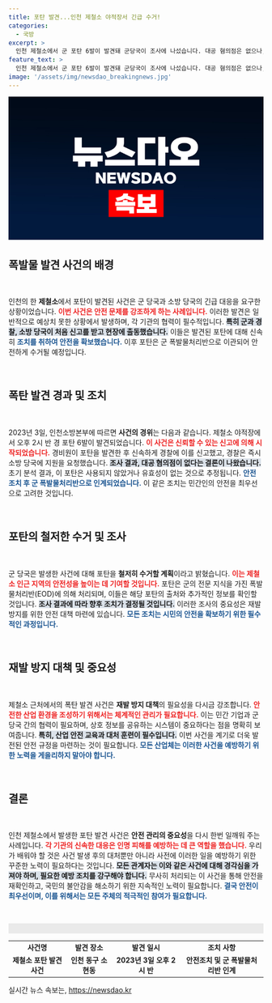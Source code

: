 ```yaml
---
title: 포탄 발견...인천 제철소 야적장서 긴급 수거!
categories:
  - 국방
excerpt: >
  인천 제철소에서 군 포탄 6발이 발견돼 군당국이 조사에 나섰습니다. 대공 혐의점은 없으나, 이 포탄의 출처와 경위를 확인할 예정! 자세한 소식은 클릭해보세요!
feature_text: >
  인천 제철소에서 군 포탄 6발이 발견돼 군당국이 조사에 나섰습니다. 대공 혐의점은 없으나, 이 포탄의 출처와 경위를 확인할 예정! 자세한 소식은 클릭해보세요!
image: '/assets/img/newsdao_breakingnews.jpg'
---
```


<p><img src="/assets/img/newsdao_breakingnews.jpg" alt="ranknews 속보" /></p>

<h2 data-ke-size="size26">폭발물 발견 사건의 배경</h2>

<p data-ke-size="size16">&nbsp;</p>

<p>인천의 한 <b>제철소</b>에서 포탄이 발견된 사건은 군 당국과 소방 당국의 긴급 대응을 요구한 상황이었습니다. <b><span style="color: #ee2323;">이번 사건은 안전 문제를 강조하게 하는 사례입니다.</span></b> 이러한 발견은 일반적으로 예상치 못한 상황에서 발생하며, 각 기관의 협력이 필수적입니다. <b><span style="background-color: #21538527;">특히 군과 경찰, 소방 당국이 처음 신고를 받고 현장에 출동했습니다.</span></b> 이들은 발견된 포탄에 대해 신속히 <b><span style="color: #1a5490;">조치를 취하여 안전을 확보했습니다.</span></b> 이후 포탄은 군 폭발물처리반으로 이관되어 안전하게 수거될 예정입니다.</p>

<p data-ke-size="size16">&nbsp;</p>

<h2 data-ke-size="size26">폭탄 발견 경과 및 조치</h2>

<p data-ke-size="size16">&nbsp;</p>

<p>2023년 3일, 인천소방본부에 따르면 <b>사건의 경위</b>는 다음과 같습니다. 제철소 야적장에서 오후 2시 반 경 포탄 6발이 발견되었습니다. <b><span style="color: #ee2323;">이 사건은 신뢰할 수 있는 신고에 의해 시작되었습니다.</span></b> 경비원이 포탄을 발견한 후 신속하게 경찰에 이를 신고했고, 경찰은 즉시 소방 당국에 지원을 요청했습니다. <b><span style="background-color: #21538527;">조사 결과, 대공 혐의점이 없다는 결론이 나왔습니다.</span></b> 초기 분석 결과, 이 포탄은 사용되지 않았거나 유효성이 없는 것으로 추정됩니다. <b><span style="color: #1a5490;">안전 조치 후 군 폭발물처리반으로 인계되었습니다.</span></b> 이 같은 조치는 민간인의 안전을 최우선으로 고려한 것입니다.</p>

<p data-ke-size="size16">&nbsp;</p>

<h2 data-ke-size="size26">포탄의 철저한 수거 및 조사</h2>

<p data-ke-size="size16">&nbsp;</p>

<p>군 당국은 발생한 사건에 대해 포탄을 <b>철저히 수거할 계획</b>이라고 밝혔습니다. <b><span style="color: #ee2323;">이는 제철소 인근 지역의 안전성을 높이는 데 기여할 것입니다.</span></b> 포탄은 군의 전문 지식을 가진 폭발물처리반(EOD)에 의해 처리되며, 이들은 해당 포탄의 출처와 추가적인 정보를 확인할 것입니다. <b><span style="background-color: #21538527;">조사 결과에 따라 향후 조치가 결정될 것입니다.</span></b> 이러한 조사의 중요성은 재발 방지를 위한 안전 대책 마련에 있습니다. <b><span style="color: #1a5490;">모든 조치는 시민의 안전을 확보하기 위한 필수적인 과정입니다.</span></b></p>

<p data-ke-size="size16">&nbsp;</p>

<h2 data-ke-size="size26">재발 방지 대책 및 중요성</h2>

<p data-ke-size="size16">&nbsp;</p>

<p>제철소 근처에서의 폭탄 발견 사건은 <b>재발 방지 대책</b>의 필요성을 다시금 강조합니다. <b><span style="color: #ee2323;">안전한 산업 환경을 조성하기 위해서는 체계적인 관리가 필요합니다.</span></b> 이는 민간 기업과 군 당국 간의 협력이 필요하며, 상호 정보를 공유하는 시스템이 중요하다는 점을 명확히 보여줍니다. <b><span style="background-color: #21538527;">특히, 산업 안전 교육과 대처 훈련이 필수입니다.</span></b> 이번 사건을 계기로 더욱 발전된 안전 규정을 마련하는 것이 필요합니다. <b><span style="color: #1a5490;">모든 산업체는 이러한 사건을 예방하기 위한 노력을 게을리하지 말아야 합니다.</span></b></p>

<p data-ke-size="size16">&nbsp;</p>

<h2 data-ke-size="size26">결론</h2>

<p data-ke-size="size16">&nbsp;</p>

<p>인천 제철소에서 발생한 포탄 발견 사건은 <b>안전 관리의 중요성</b>을 다시 한번 일깨워 주는 사례입니다. <b><span style="color: #ee2323;">각 기관의 신속한 대응은 인명 피해를 예방하는 데 큰 역할을 했습니다.</span></b> 우리가 배워야 할 것은 사건 발생 후의 대처뿐만 아니라 사전에 이러한 일을 예방하기 위한 꾸준한 노력이 필요하다는 것입니다. <b><span style="background-color: #21538527;">모든 관계자는 이와 같은 사건에 대해 경각심을 가져야 하며, 필요한 예방 조치를 강구해야 합니다.</span></b> 무사히 처리되는 이 사건을 통해 안전을 재확인하고, 국민의 불안감을 해소하기 위한 지속적인 노력이 필요합니다. <b><span style="color: #1a5490;">결국 안전이 최우선이며, 이를 위해서는 모든 주체의 적극적인 참여가 필요합니다.</span></b></p>

<p data-ke-size="size16">&nbsp;</p>

<hr style="height: 20px; border: none; background: #eaeaea;">

<table style="width: 100%; border-collapse: collapse;">
    <tr>
        <td style="text-align: center; height: 17px;"><b>사건명</b></td>
        <td style="text-align: center; height: 17px;"><b>발견 장소</b></td>
        <td style="text-align: center; height: 17px;"><b>발견 일시</b></td>
        <td style="text-align: center; height: 17px;"><b>조치 사항</b></td>
    </tr>
    <tr>
        <td style="text-align: center; height: 17px;"><b>제철소 포탄 발견 사건</b></td>
        <td style="text-align: center; height: 17px;"><b>인천 동구 소현동</b></td>
        <td style="text-align: center; height: 17px;"><b>2023년 3일 오후 2시 반</b></td>
        <td style="text-align: center; height: 17px;"><b>안전조치 및 군 폭발물처리반 인계</b></td>
    </tr>
</table>
실시간 뉴스 속보는, <a href="https://newsdao.kr" rel="dofollow">https://newsdao.kr</a>


